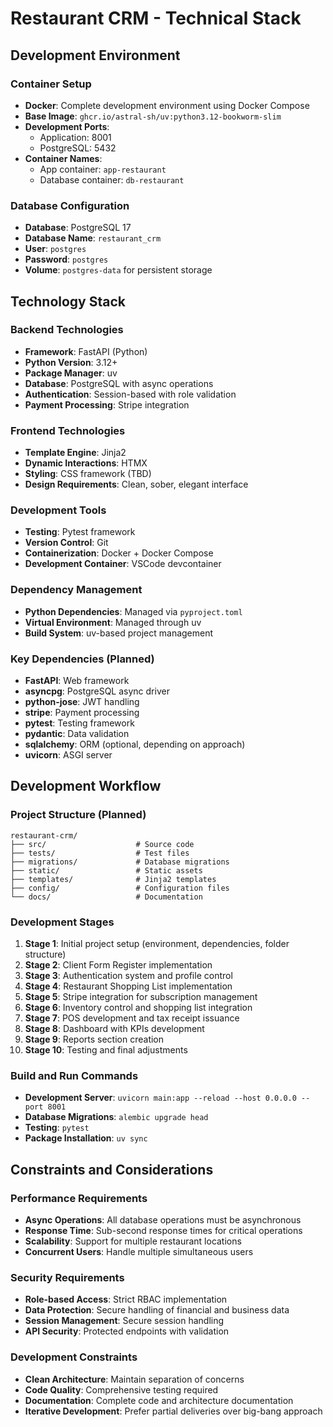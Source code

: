 # Restaurant CRM - Technical Stack

## Development Environment

### Container Setup
- **Docker**: Complete development environment using Docker Compose
- **Base Image**: `ghcr.io/astral-sh/uv:python3.12-bookworm-slim`
- **Development Ports**: 
  - Application: 8001
  - PostgreSQL: 5432
- **Container Names**: 
  - App container: `app-restaurant`
  - Database container: `db-restaurant`

### Database Configuration
- **Database**: PostgreSQL 17
- **Database Name**: `restaurant_crm`
- **User**: `postgres`
- **Password**: `postgres`
- **Volume**: `postgres-data` for persistent storage

## Technology Stack

### Backend Technologies
- **Framework**: FastAPI (Python)
- **Python Version**: 3.12+
- **Package Manager**: uv
- **Database**: PostgreSQL with async operations
- **Authentication**: Session-based with role validation
- **Payment Processing**: Stripe integration

### Frontend Technologies
- **Template Engine**: Jinja2
- **Dynamic Interactions**: HTMX
- **Styling**: CSS framework (TBD)
- **Design Requirements**: Clean, sober, elegant interface

### Development Tools
- **Testing**: Pytest framework
- **Version Control**: Git
- **Containerization**: Docker + Docker Compose
- **Development Container**: VSCode devcontainer

### Dependency Management
- **Python Dependencies**: Managed via `pyproject.toml`
- **Virtual Environment**: Managed through uv
- **Build System**: uv-based project management

### Key Dependencies (Planned)
- **FastAPI**: Web framework
- **asyncpg**: PostgreSQL async driver
- **python-jose**: JWT handling
- **stripe**: Payment processing
- **pytest**: Testing framework
- **pydantic**: Data validation
- **sqlalchemy**: ORM (optional, depending on approach)
- **uvicorn**: ASGI server

## Development Workflow

### Project Structure (Planned)
```
restaurant-crm/
├── src/                    # Source code
├── tests/                  # Test files
├── migrations/             # Database migrations
├── static/                 # Static assets
├── templates/              # Jinja2 templates
├── config/                 # Configuration files
└── docs/                   # Documentation
```

### Development Stages
1. **Stage 1**: Initial project setup (environment, dependencies, folder structure)
2. **Stage 2**: Client Form Register implementation
3. **Stage 3**: Authentication system and profile control
4. **Stage 4**: Restaurant Shopping List implementation
5. **Stage 5**: Stripe integration for subscription management
6. **Stage 6**: Inventory control and shopping list integration
7. **Stage 7**: POS development and tax receipt issuance
8. **Stage 8**: Dashboard with KPIs development
9. **Stage 9**: Reports section creation
10. **Stage 10**: Testing and final adjustments

### Build and Run Commands
- **Development Server**: `uvicorn main:app --reload --host 0.0.0.0 --port 8001`
- **Database Migrations**: `alembic upgrade head`
- **Testing**: `pytest`
- **Package Installation**: `uv sync`

## Constraints and Considerations

### Performance Requirements
- **Async Operations**: All database operations must be asynchronous
- **Response Time**: Sub-second response times for critical operations
- **Scalability**: Support for multiple restaurant locations
- **Concurrent Users**: Handle multiple simultaneous users

### Security Requirements
- **Role-based Access**: Strict RBAC implementation
- **Data Protection**: Secure handling of financial and business data
- **Session Management**: Secure session handling
- **API Security**: Protected endpoints with validation

### Development Constraints
- **Clean Architecture**: Maintain separation of concerns
- **Code Quality**: Comprehensive testing required
- **Documentation**: Complete code and architecture documentation
- **Iterative Development**: Prefer partial deliveries over big-bang approach